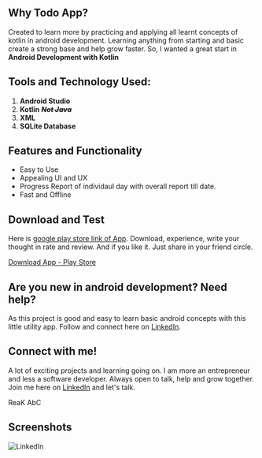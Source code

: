 ## Why Todo App?

Created to learn more by practicing and applying all learnt concepts of kotlin in android development. Learning anything from starting and basic create a strong base and help grow faster. So, I wanted a great start in **Android Development with Kotlin**

## Tools and Technology Used:

1. **Android Studio** </br>
2. **Kotlin** ~~**_Not Java_**~~</br>
3. **XML** </br>
4. **SQLite Database** </br>

## Features and Functionality

- Easy to Use
- Appealing UI and UX
- Progress Report of individaul day with overall report till date.
- Fast and Offline

## Download and Test

Here is [google play store link of App](https://play.google.com/store/apps/details?id=abc.reak.todo&hl=en&gl=US "Coming Soon..."). Download, experience, write your thought in rate and review. And if you like it. Just share in your friend circle.

[Download App - Play Store](https://play.google.com/store/apps/details?id=abc.reak.todo&hl=en&gl=US "Coming Soon...")

## Are you new in android development? Need help?

As this project is good and easy to learn basic android concepts with this little utility app. Follow and connect here on [LinkedIn](https://www.linkedin.com/in/nitish-kumar-b49107173/ "Connect to me on linkedIn...").

## Connect with me!

A lot of exciting projects and learning going on. I am more an entrepreneur and less a software developer. Always open to talk, help and grow together. Join me here on [LinkedIn](https://play.google.com/store/apps/details?id=abc.reak.todo&hl=en&gl=US "Connect to me on linkedIn...") and let's talk.

ReaK AbC

## Screenshots

![LinkedIn](https://homepages.cae.wisc.edu/~ece533/images/arctichare.png "Connect to me on linkedIn...")
